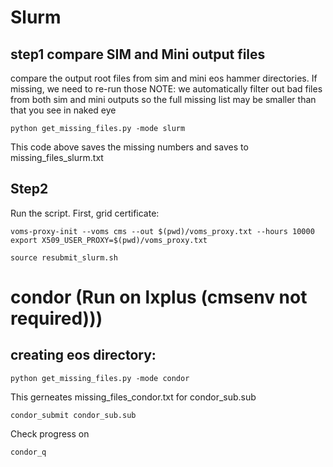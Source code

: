 # Slurm
## step1 compare SIM and Mini output files

compare the output root files from sim and mini eos hammer directories. If missing, we need to re-run those
NOTE: we automatically filter out bad files from both sim and mini outputs so the full missing list may be smaller than that you see in naked eye
```
python get_missing_files.py -mode slurm
```

This code above saves the missing numbers and saves to missing_files_slurm.txt


## Step2

Run the script. First, grid certificate:
```
voms-proxy-init --voms cms --out $(pwd)/voms_proxy.txt --hours 10000
export X509_USER_PROXY=$(pwd)/voms_proxy.txt
```

```
source resubmit_slurm.sh 
```



# condor (Run on lxplus (cmsenv not required)))
## creating eos directory:

```
python get_missing_files.py -mode condor
```
This gerneates missing_files_condor.txt for condor_sub.sub

```
condor_submit condor_sub.sub 
```
Check progress on
```
condor_q
```